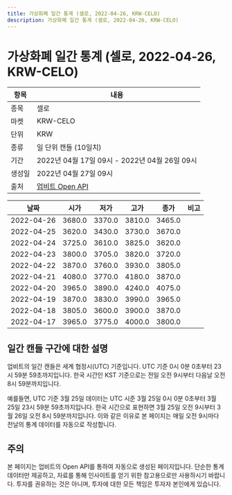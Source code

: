 ```yaml
---
title: 가상화폐 일간 통계 (셀로, 2022-04-26, KRW-CELO)
description: 가상화폐 일간 통계 (셀로, 2022-04-26, KRW-CELO)
---
```



가상화폐 일간 통계 (셀로, 2022-04-26, KRW-CELO)
===

|항목|내용|
|--|--|
|종목|셀로|
|마켓|KRW-CELO|
|단위|KRW|
|종류|일 단위 캔들 (10일치)|
|기간|2022년 04월 17일 09시 - 2022년 04월 26일 09시|
|생성일|2022년 04월 27일 09시|
|출처|[업비트 Open API](https://docs.upbit.com)|


|날짜|시가|저가|고가|종가|비고|
|--|--|--|--|--|--|
|2022-04-26|3680.0|3370.0|3810.0|3465.0|    |
|2022-04-25|3620.0|3430.0|3730.0|3670.0|    |
|2022-04-24|3725.0|3610.0|3825.0|3620.0|    |
|2022-04-23|3800.0|3705.0|3820.0|3720.0|    |
|2022-04-22|3870.0|3760.0|3930.0|3805.0|    |
|2022-04-21|4080.0|3770.0|4180.0|3870.0|    |
|2022-04-20|3965.0|3890.0|4240.0|4075.0|    |
|2022-04-19|3870.0|3830.0|3990.0|3965.0|    |
|2022-04-18|3805.0|3600.0|3900.0|3870.0|    |
|2022-04-17|3965.0|3775.0|4000.0|3800.0|    |


일간 캔들 구간에 대한 설명
---


업비트의 일간 캔들은 세계 협정시(UTC) 기준입니다. 
UTC 기준 0시 0분 0초부터 23시 59분 59초까지입니다. 
한국 시간인 KST 기준으로는 전일 오전 9시부터 다음날 오전 8시 59분까지입니다. 


예를들면, UTC 기준 3월 25일 데이터는 UTC 시준 3월 25일 0시 0분 0초부터 3월 25일 23시 59분 59초까지입니다. 
한국 시간으로 표현하면 3월 25일 오전 9시부터 3월 26일 오전 8시 59분까지입니다. 
이와 같은 이유로 본 페이지는 매일 오전 9시마다 전날의 통계 데이터를 자동으로 작성합니다. 


주의
---


본 페이지는 업비트의 Open API를 통하여 자동으로 생성된 페이지입니다. 
단순한 통계 데이터만 제공하고, 자료를 통해 인사이트를 얻기 위한 참고용으로만 사용하시기 바랍니다. 
투자를 권유하는 것은 아니며, 투자에 대한 모든 책임은 투자자 본인에게 있습니다. 
